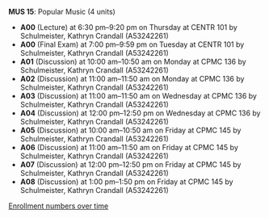 **MUS 15**: Popular Music (4 units)

- **A00** (Lecture) at 6:30 pm–9:20 pm on Thursday at CENTR 101 by Schulmeister, Kathryn Crandall (A53242261)
- **A00** (Final Exam) at 7:00 pm–9:59 pm on Tuesday at CENTR 101 by Schulmeister, Kathryn Crandall (A53242261)
- **A01** (Discussion) at 10:00 am–10:50 am on Monday at CPMC 136 by Schulmeister, Kathryn Crandall (A53242261)
- **A02** (Discussion) at 11:00 am–11:50 am on Monday at CPMC 136 by Schulmeister, Kathryn Crandall (A53242261)
- **A03** (Discussion) at 11:00 am–11:50 am on Wednesday at CPMC 136 by Schulmeister, Kathryn Crandall (A53242261)
- **A04** (Discussion) at 12:00 pm–12:50 pm on Wednesday at CPMC 136 by Schulmeister, Kathryn Crandall (A53242261)
- **A05** (Discussion) at 10:00 am–10:50 am on Friday at CPMC 145 by Schulmeister, Kathryn Crandall (A53242261)
- **A06** (Discussion) at 11:00 am–11:50 am on Friday at CPMC 145 by Schulmeister, Kathryn Crandall (A53242261)
- **A07** (Discussion) at 12:00 pm–12:50 pm on Friday at CPMC 145 by Schulmeister, Kathryn Crandall (A53242261)
- **A08** (Discussion) at 1:00 pm–1:50 pm on Friday at CPMC 145 by Schulmeister, Kathryn Crandall (A53242261)

[Enrollment numbers over time](./MUS15.tsv)
